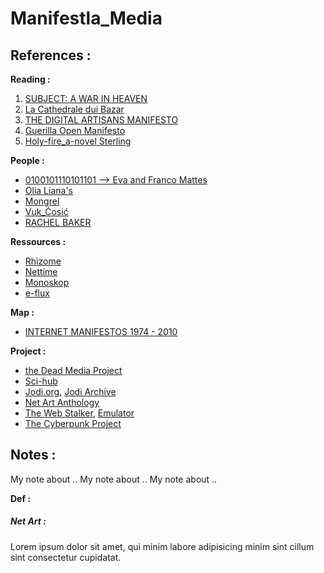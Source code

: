 # Manifestla_Media




## References :


**Reading :**

1. [SUBJECT: A WAR IN HEAVEN](./writing/reading/virus.pdf)
2. [La Cathedrale dui Bazar](./writing/reading/cathedrale-bazar.pdf)
3. [THE DIGITAL ARTISANS MANIFESTO](https://www.nettime.org/Lists-Archives/nettime-l-9705/msg00120.html)
4. [Guerilla Open Manifesto](./writing/reading/Guerilla_Open_Manifesto.pdf)
5. [Holy-fire_a-novel Sterling](./writing/reading/Holy-fire_a-novel--Sterling,Bruce--Bantam.pdf)

**People :**

- [0100101110101101 --> Eva and Franco Mattes](https://0100101110101101.org/works/)
- [Olia Liana's](http://art.teleportacia.org/#CenterOfTheUniverse)
- [Mongrel](https://monoskop.org/Mongrel)
- [Vuk_Ćosić](https://monoskop.org/Vuk_Ćosić)
- [RACHEL BAKER](https://www.irational.org/tm/baker_cv.html)

**Ressources :**

- [Rhizome](https://rhizome.org/)
- [Nettime](https://nettime.org/)
- [Monoskop](https://monoskop.org/Monoskop)
- [e-flux](https://www.e-flux.com)

**Map :**

- [INTERNET MANIFESTOS 1974 - 2010](./writing/reading/InternetManiefstos_Graph.pdf)

**Project :**

- [the Dead Media Project](http://www.deadmedia.org/)
- [Sci-hub](https://www.sci-hub.st/about)
- [Jodi.org](http://blogspot.jodi.org/), [Jodi Archive](https://joid.org/archive/)
- [Net Art Anthology](https://anthology.rhizome.org/)
- [The Web Stalker](http://www.medienkunstnetz.de/works/webstalker/), [Emulator](https://sites.rhizome.org/anthology/webstalker.html)
- [The Cyberpunk Project](http://project.cyberpunk.ru)


## Notes :

My note about ..[]()
My note about ..[]()
My note about ..[]()


**Def :**

##### Net Art :

Lorem ipsum dolor sit amet, qui minim labore adipisicing minim sint cillum sint consectetur cupidatat.
